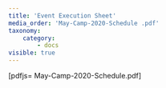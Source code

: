 ```yaml
---
title: 'Event Execution Sheet'
media_order: 'May-Camp-2020-Schedule .pdf'
taxonomy:
    category:
        - docs
visible: true
---
```


[pdfjs= May-Camp-2020-Schedule.pdf]
